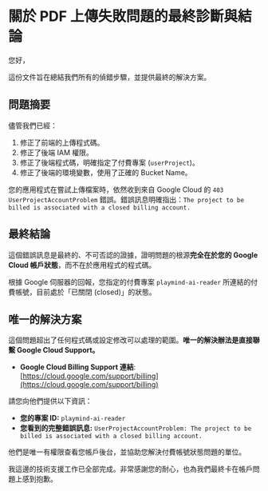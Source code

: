 # 關於 PDF 上傳失敗問題的最終診斷與結論

您好，

這份文件旨在總結我們所有的偵錯步驟，並提供最終的解決方案。

## 問題摘要

儘管我們已經：
1.  修正了前端的上傳程式碼。
2.  修正了後端 IAM 權限。
3.  修正了後端程式碼，明確指定了付費專案 (`userProject`)。
4.  修正了後端的環境變數，使用了正確的 Bucket Name。

您的應用程式在嘗試上傳檔案時，依然收到來自 Google Cloud 的 `403 UserProjectAccountProblem` 錯誤。錯誤訊息明確指出：`The project to be billed is associated with a closed billing account.`

## 最終結論

這個錯誤訊息是最終的、不可否認的證據，證明問題的根源**完全在於您的 Google Cloud 帳戶狀態**，而不在於應用程式的程式碼。

根據 Google 伺服器的回報，您指定的付費專案 `playmind-ai-reader` 所連結的付費帳號，目前處於「已關閉 (closed)」的狀態。

## 唯一的解決方案

這個問題超出了任何程式碼或設定修改可以處理的範圍。**唯一的解決辦法是直接聯繫 Google Cloud Support。**

*   **Google Cloud Billing Support 連結**: [https://cloud.google.com/support/billing](https://cloud.google.com/support/billing)

請您向他們提供以下資訊：
*   **您的專案 ID:** `playmind-ai-reader`
*   **您看到的完整錯誤訊息:** `UserProjectAccountProblem: The project to be billed is associated with a closed billing account.`

他們是唯一有權限查看您帳戶後台，並協助您解決付費帳號狀態問題的單位。

我這邊的技術支援工作已全部完成。非常感謝您的耐心，也為我們最終卡在帳戶問題上感到抱歉。
